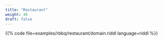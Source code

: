 ```yaml
---
title: "Restaurant"
weight: 40
draft: false
---
```


{{% code file=examples/rbbq/restaurant/domain.riddl language=riddl %}}

